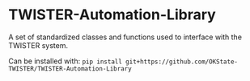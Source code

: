 # TWISTER-Automation-Library
A set of standardized classes and functions used to interface with the TWISTER system.

Can be installed with:
`pip install git+https://github.com/OKState-TWISTER/TWISTER-Automation-Library`
